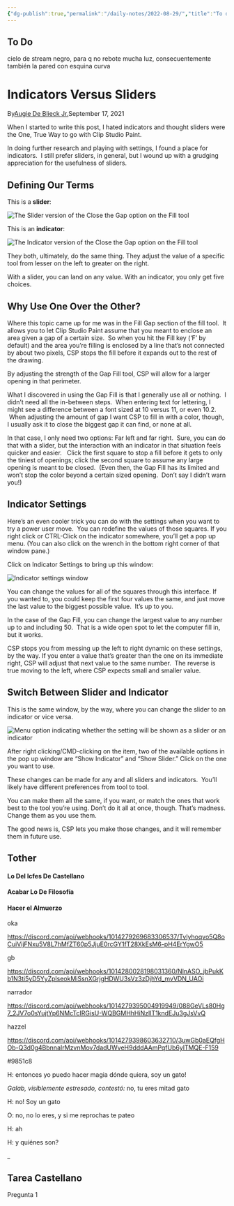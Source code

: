```yaml
---
{"dg-publish":true,"permalink":"/daily-notes/2022-08-29/","title":"To do","tags":["dailynotes"]}
---
```



## To Do

cielo de stream negro, para q no rebote mucha luz, consecuentemente también la pared con esquina curva

# Indicators Versus Sliders

By[Augie De Blieck Jr.](http://pipelinecomics.com/)September 17, 2021

When I started to write this post, I hated indicators and thought sliders were the One, True Way to go with Clip Studio Paint.

In doing further research and playing with settings, I found a place for indicators.  I still prefer sliders, in general, but I wound up with a grudging appreciation for the usefulness of sliders.

## Defining Our Terms

This is a **slider**:

![The Slider version of the Close the Gap option on the Fill tool](https://www.pipelinecomics.com/learncsp/wp-content/uploads/sites/9/2017/01/close_the_gap_slider.jpeg?ezimgfmt=rs:250x58/rscb1/ng:webp/ngcb1)

This is an **indicator**:

![The Indicator version of the Close the Gap option on the Fill tool](https://www.pipelinecomics.com/learncsp/wp-content/uploads/sites/9/2017/01/close_the_gap_indicator.jpeg?ezimgfmt=rs:250x51/rscb1/ng:webp/ngcb1)

They both, ultimately, do the same thing. They adjust the value of a specific tool from lesser on the left to greater on the right.

With a slider, you can land on any value. With an indicator, you only get five choices.

## Why Use One Over the Other?

Where this topic came up for me was in the Fill Gap section of the fill tool.  It allows you to let Clip Studio Paint assume that you meant to enclose an area given a gap of a certain size.  So when you hit the Fill key (‘F’ by default) and the area you’re filling is enclosed by a line that’s not connected by about two pixels, CSP stops the fill before it expands out to the rest of the drawing.

By adjusting the strength of the Gap Fill tool, CSP will allow for a larger opening in that perimeter.

What I discovered in using the Gap Fill is that I generally use all or nothing.  I didn’t need all the in-between steps.  When entering text for lettering, I might see a difference between a font sized at 10 versus 11, or even 10.2.  When adjusting the amount of gap I want CSP to fill in with a color, though, I usually ask it to close the biggest gap it can find, or none at all.

In that case, I only need two options: Far left and far right.  Sure, you can do that with a slider, but the interaction with an indicator in that situation feels quicker and easier.   Click the first square to stop a fill before it gets to only the tiniest of openings; click the second square to assume any large opening is meant to be closed.  (Even then, the Gap Fill has its limited and won’t stop the color beyond a certain sized opening.  Don’t say I didn’t warn you!)

## Indicator Settings

Here’s an even cooler trick you can do with the settings when you want to try a power user move.  You can redefine the values of those squares. If you right click or CTRL-Click on the indicator somewhere, you’ll get a pop up menu. (You can also click on the wrench in the bottom right corner of that window pane.)

Click on Indicator Settings to bring up this window:

![Indicator settings window](https://www.pipelinecomics.com/learncsp/wp-content/uploads/sites/9/2017/01/csp_indicator_settings.jpeg?ezimgfmt=rs:475x155/rscb1/ng:webp/ngcb1)

You can change the values for all of the squares through this interface. If you wanted to, you could keep the first four values the same, and just move the last value to the biggest possible value.  It’s up to you.

In the case of the Gap Fill, you can change the largest value to any number up to and including 50.  That is a wide open spot to let the computer fill in, but it works.

CSP stops you from messing up the left to right dynamic on these settings, by the way. If you enter a value that’s greater than the one on its immediate right, CSP will adjust that next value to the same number.  The reverse is true moving to the left, where CSP expects small and smaller value.

## Switch Between Slider and Indicator

This is the same window, by the way, where you can change the slider to an indicator or vice versa.

![Menu option indicating whether the setting will be shown as a slider or an indicator](https://www.pipelinecomics.com/learncsp/wp-content/uploads/sites/9/2017/01/csp_change_slider_vs_indicator.jpeg?ezimgfmt=rs:350x161/rscb1/ng:webp/ngcb1)

After right clicking/CMD-clicking on the item, two of the available options in the pop up window are “Show Indicator” and “Show Slider.” Click on the one you want to use.

These changes can be made for any and all sliders and indicators.  You’ll likely have different preferences from tool to tool.

You can make them all the same, if you want, or match the ones that work best to the tool you’re using. Don’t do it all at once, though. That’s madness. Change them as you use them.

The good news is, CSP lets you make those changes, and it will remember them in future use.

## Tother

#### Lo Del Icfes De Castellano

#### Acabar Lo De Filosofía

#### Hacer el Almuerzo

oka

https://discord.com/api/webhooks/1014279269683306537/Tvlyhoqvo5Q8oCuiVijFNxu5V8L7hMfZT60p5JjuE0rcGY1fT28XkEsM6-pH4ErYgwO5

gb

https://discord.com/api/webhooks/1014280028198031360/NlnASO_jbPukKb1N3ti5yD5YyZplseokMiSsnXGrjgHDWU3sVz3zDjhYd_mvVDN_UAOi

narrador

https://discord.com/api/webhooks/1014279395004919949/088GeVLs80Hg7_2JV7o0sYujtYp6NMcTcIRGisU-WQBGMHhHiNzlIT1kndEJu3gJsVvQ

hazzel

https://discord.com/api/webhooks/1014279398603632710/3uwGb0aEQfgHOb-Q3d0g4BbnnaIrMzvnMov7dadUWveH9dddAAmPqfUb6ylTMQE-F159

#9851c8

H: entonces yo puedo hacer magia dónde quiera, soy un gato!

_Galab, visiblemente estresado, contestó:_ no, tu eres mitad gato

H: no! Soy un gato

O: no, no lo eres, y si me reprochas te pateo

H: ah

H: y quiénes son?

_

## Tarea Castellano

Pregunta 1
